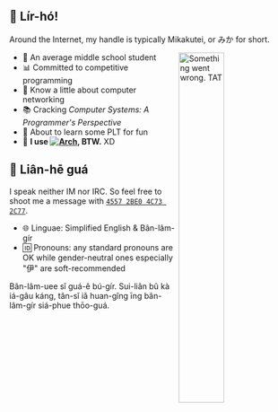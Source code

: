 ## 👋 Lír-hó!
Around the Internet, my handle is typically Mikakutei, or みか for short.

<a href="https://count.getloli.com"><img align="right" width="40%" src="https://count.getloli.com/get/@mikakutei?theme=rule34" alt="Something went wrong. TAT"></a>

- 🔭 An average middle school student
- 📊 Committed to competitive programming
- 🌱 Know a little about computer networking
- 📚 Cracking *Computer Systems: A Programmer's Perspective*
- 👀 About to learn some PLT for fun
- 🐧 **I use **[![Arch](https://img.shields.io/badge/Arch%20Linux-1793d1?style=flat-square&logo=arch-linux&labelColor=333333&logoColor=ffffff)](https://archlinux.org)**, BTW.** XD

## 📧 Liân-hē guá
I speak neither IM nor IRC. So feel free to shoot me a message with [`4557 2BE0 4C73 2C77`](https://github.com/mikakutei.gpg).

- 🌐 Linguae: Simplified English & Bân-lâm-gír
- 🆔 Pronouns: any standard pronouns are OK while gender-neutral ones especially "伊" are soft-recommended

Bân-lâm-uee sǐ guá-ê bú-gír. Sui-liân bû kà iá-gâu káng, tǎn-sǐ iǎ huan-gîng īng bân-lâm-gír siá-phue thōo-guá.

